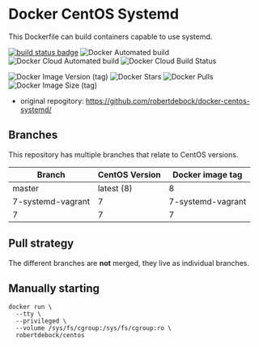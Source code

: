 Docker CentOS Systemd
=====================

This Dockerfile can build containers capable to use systemd.

[![build status badge](https://img.shields.io/github/actions/workflow/status/zasfe/docker-centos-systemd/build-push-action.yml?branch=7-systemd-vagrant&label=GitHub%20CI)](https://github.com/zasfe/docker-centos-systemd/actions?query=workflow%3A%22GitHub+CI%22+branch%3A7-systemd-vagrant) 
![Docker Automated build](https://img.shields.io/docker/automated/zasfe/centos?label=Docker%20Automated%20build)
![Docker Cloud Automated build](https://img.shields.io/docker/cloud/automated/zasfe/centos?label=Docker%20Cloud%20Automated%20build)
![Docker Cloud Build Status](https://img.shields.io/docker/cloud/build/zasfe/centos?label=Docker%20Cloud%20Build%20Status)

![Docker Image Version (tag)](https://img.shields.io/docker/v/zasfe/centos/7-systemd-vagrant)
![Docker Stars](https://img.shields.io/docker/stars/zasfe/centos.svg) 
![Docker Pulls](https://img.shields.io/docker/pulls/zasfe/centos.svg) 
![Docker Image Size (tag)](https://img.shields.io/docker/image-size/zasfe/centos/7-systemd-vagrant?label=Docker%20Image%20Size)

* original repogitory: https://github.com/robertdebock/docker-centos-systemd/

Branches
--------

This repository has multiple branches that relate to CentOS versions.

|Branch |CentOS Version|Docker image tag|
|-------|--------------|----------------|
|master |latest (8)    |8               |
|7-systemd-vagrant      |7             |7-systemd-vagrant               |
|7      |7             |7               |

Pull strategy
-------------

The different branches are **not** merged, they live as individual branches.

Manually starting
-----------------

```
docker run \
  --tty \
  --privileged \
  --volume /sys/fs/cgroup:/sys/fs/cgroup:ro \
  robertdebock/centos
```
